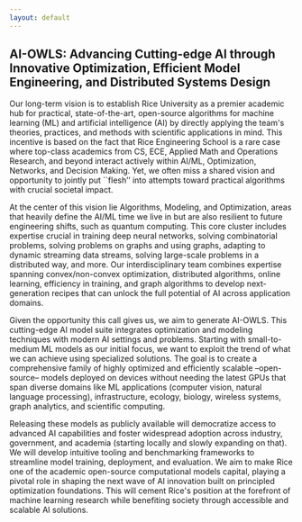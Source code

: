 ```yaml
---
layout: default
---
```


## AI-OWLS: Advancing Cutting-edge AI through Innovative Optimization, Efficient Model Engineering, and Distributed Systems Design

Our long-term vision is to establish Rice University as a premier academic hub for practical, state-of-the-art, open-source algorithms for machine learning (ML) and artificial intelligence (AI) by directly applying the team's theories, practices, and methods with scientific applications in mind. This incentive is based on the fact that Rice Engineering School is a rare case where top-class academics from CS, ECE, Applied Math and Operations Research, and beyond interact actively within AI/ML, Optimization, Networks, and Decision Making. Yet, we often miss a shared vision and opportunity to jointly put ``flesh’’ into attempts toward practical algorithms with crucial societal impact.

At the center of this vision lie Algorithms, Modeling, and Optimization, areas that heavily define the AI/ML time we live in but are also resilient to future engineering shifts, such as quantum computing. This core cluster includes expertise crucial in training deep neural networks, solving combinatorial problems, solving problems on graphs and using graphs, adapting to dynamic streaming data streams, solving large-scale problems in a distributed way, and more. Our interdisciplinary team combines expertise spanning convex/non-convex optimization, distributed algorithms, online learning, efficiency in training, and graph algorithms to develop next-generation recipes that can unlock the full potential of AI across application domains.

Given the opportunity this call gives us, we aim to generate AI-OWLS. This cutting-edge AI model suite integrates optimization and modeling techniques with modern AI settings and problems. Starting with small-to-medium ML models as our initial focus, we want to exploit the trend of what we can achieve using specialized solutions. The goal is to create a comprehensive family of highly optimized and efficiently scalable –open-source– models deployed on devices without needing the latest GPUs that span diverse domains like ML applications (computer vision, natural language processing), infrastructure, ecology, biology, wireless systems, graph analytics, and scientific computing.

Releasing these models as publicly available will democratize access to advanced AI capabilities and foster widespread adoption across industry, government, and academia (starting locally and slowly expanding on that). We will develop intuitive tooling and benchmarking frameworks to streamline model training, deployment, and evaluation. We aim to make Rice one of the academic open-source computational models capital, playing a pivotal role in shaping the next wave of AI innovation built on principled optimization foundations. This will cement Rice's position at the forefront of machine learning research while benefiting society through accessible and scalable AI solutions.

